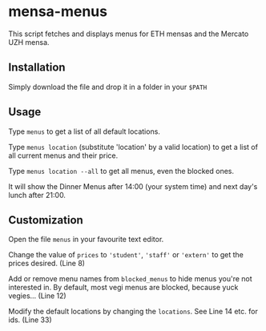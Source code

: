 # mensa-menus

This script fetches and displays menus for ETH mensas and the Mercato UZH mensa.

## Installation

Simply download the file and drop it in a folder in your `$PATH`

## Usage

Type `menus` to get a list of all default locations.

Type `menus location` (substitute 'location' by a valid location) to get a list of all current menus and their price.

Type `menus location --all` to get all menus, even the blocked ones.

It will show the Dinner Menus after 14:00 (your system time) and next day's lunch after 21:00.

## Customization

Open the file `menus` in your favourite text editor.

Change the value of `prices` to `'student'`, `'staff'` or `'extern'` to get the prices desired. (Line 8)

Add or remove menu names from `blocked_menus` to hide menus you're not interested in. By default, most vegi menus are blocked, because yuck vegies... (Line 12)

Modify the default locations by changing the `locations`. See Line 14 etc. for ids. (Line 33)
